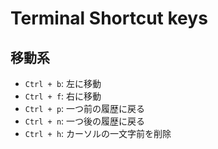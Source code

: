 # Terminal Shortcut keys

## 移動系

- `Ctrl + b`: 左に移動
- `Ctrl + f`: 右に移動
- `Ctrl + p`: 一つ前の履歴に戻る
- `Ctrl + n`: 一つ後の履歴に戻る
- `Ctrl + h`: カーソルの一文字前を削除